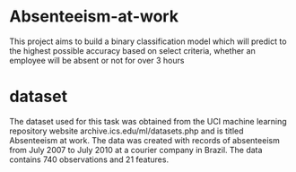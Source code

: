 # Absenteeism-at-work
This project aims to build a binary classification model which will predict to the highest possible accuracy
based on select criteria, whether an employee will be absent or not for over 3 hours 

# dataset
The dataset used for this task was obtained from the UCI machine learning repository website archive.ics.edu/ml/datasets.php and is titled Absenteeism at work.
The data was created with records of absenteeism from July 2007 to July 2010 at a courier company in Brazil. The data contains 740 observations and 21 features.
